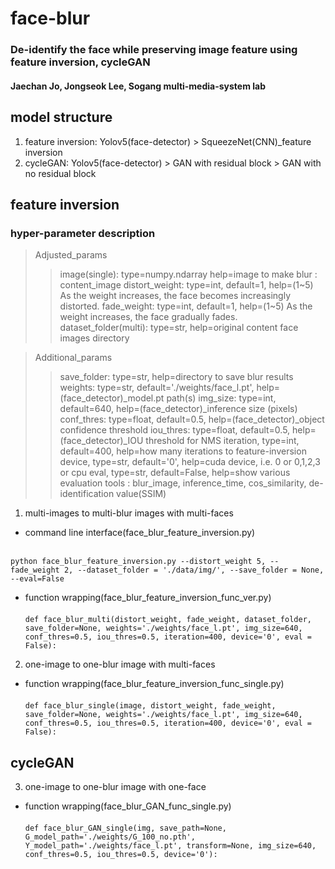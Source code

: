 # face-blur

### De-identify the face while preserving image feature using feature inversion, cycleGAN
#### Jaechan Jo, Jongseok Lee, Sogang multi-media-system lab

## model structure
1. feature inversion: Yolov5(face-detector) > SqueezeNet(CNN)_feature inversion
2. cycleGAN: Yolov5(face-detector) > GAN with residual block
                                   > GAN with no residual block

## feature inversion

### hyper-parameter description

> Adjusted_params
> > image(single): type=numpy.ndarray help=image to make blur : content_image
> > distort_weight: type=int, default=1, help=(1~5) As the weight increases, the face becomes increasingly distorted.
> > fade_weight: type=int, default=1, help=(1~5) As the weight increases, the face gradually fades.
> > dataset_folder(multi): type=str, help=original content face images directory


> Additional_params
> > save_folder: type=str, help=directory to save blur results
> > weights: type=str, default='./weights/face_l.pt', help=(face_detector)_model.pt path(s)
> > img_size: type=int, default=640, help=(face_detector)_inference size (pixels)
> > conf_thres: type=float, default=0.5, help=(face_detector)_object confidence threshold
> > iou_thres:  type=float, default=0.5, help=(face_detector)_IOU threshold for NMS
> > iteration, type=int, default=400, help=how many iterations to feature-inversion
> > device, type=str, default='0', help=cuda device, i.e. 0 or 0,1,2,3 or cpu
> > eval, type=str, default=False, help=show various evaluation tools : blur_image, inference_time, cos_similarity, de-identification value(SSIM)

1. multi-images to multi-blur images with multi-faces

  - command line interface(face_blur_feature_inversion.py)<br><br>
  
  ```python face_blur_feature_inversion.py --distort_weight 5, --fade_weight 2, --dataset_folder = './data/img/', --save_folder = None, --eval=False```

- function wrapping(face_blur_feature_inversion_func_ver.py)<br><br>
  ```def face_blur_multi(distort_weight, fade_weight, dataset_folder, save_folder=None, weights='./weights/face_l.pt', img_size=640, conf_thres=0.5, iou_thres=0.5, iteration=400, device='0', eval = False):```

2. one-image to one-blur image with multi-faces

  - function wrapping(face_blur_feature_inversion_func_single.py)<br><br>
  ```def face_blur_single(image, distort_weight, fade_weight, save_folder=None, weights='./weights/face_l.pt', img_size=640, conf_thres=0.5, iou_thres=0.5, iteration=400, device='0', eval = False):```

## cycleGAN
3. one-image to one-blur image with one-face

  - function wrapping(face_blur_GAN_func_single.py)<br><br>
  ```def face_blur_GAN_single(img, save_path=None, G_model_path='./weights/G_100_no.pth', Y_model_path='./weights/face_l.pt', transform=None, img_size=640, conf_thres=0.5, iou_thres=0.5, device='0'):```
                         
                         
